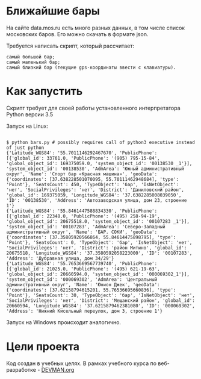 # Ближайшие бары

На сайте data.mos.ru есть много разных данных, в том числе список московских баров. Его можно скачать в формате json.

Требуется написать скрипт, который рассчитает:

    самый большой бар;
    самый маленький бар;
    самый близкий бар (текущие gps-координаты ввести с клавиатуры).


# Как запустить

Скрипт требует для своей работы установленного интерпретатора Python версии 3.5

Запуск на Linux:

```#!bash

$ python bars.py # possibly requires call of python3 executive instead of just python
{'Latitude_WGS84': '55.7011146292467670', 'PublicPhone': [{'global_id': 33761.0, 'PublicPhone': '(905) 795-15-84', 'global_object_id': 169375059.0, 'system_object_id': '00138530 _1'}], 'system_object_id': '00138530', 'AdmArea': 'Южный административный округ', 'Name': 'Спорт бар «Красная машина»', 'geoData': {'coordinates': [37.638228501070095, 55.70111462948684], 'type': 'Point'}, 'SeatsCount': 450, 'TypeObject': 'бар', 'IsNetObject': 'нет', 'SocialPrivileges': 'нет', 'District': 'Даниловский район', 'global_id': 169375059, 'Longitude_WGS84': '37.6382285008039050', 'ID': '00138530', 'Address': 'Автозаводская улица, дом 23, строение 1'}
{'Latitude_WGS84': '55.8461447588834330', 'PublicPhone': [{'global_id': 22348.0, 'PublicPhone': '(495) 258-94-19', 'global_object_id': 20675518.0, 'system_object_id': '00107283 _1'}], 'system_object_id': '00107283', 'AdmArea': 'Северо-Западный административный округ', 'Name': 'БАР. СОКИ', 'geoData': {'coordinates': [37.35805920566864, 55.84614475898795], 'type': 'Point'}, 'SeatsCount': 0, 'TypeObject': 'бар', 'IsNetObject': 'нет', 'SocialPrivileges': 'нет', 'District': 'район Митино', 'global_id': 20675518, 'Longitude_WGS84': '37.3580592058223000', 'ID': '00107283', 'Address': 'Дубравная улица, дом 34/29'}
{'Latitude_WGS84': '55.7653669567739740', 'PublicPhone': [{'global_id': 21025.0, 'PublicPhone': '(495) 621-19-63', 'global_object_id': 20660594.0, 'system_object_id': '000069302_1'}], 'system_object_id': '000069302', 'AdmArea': 'Центральный административный округ', 'Name': 'Юнион Джек', 'geoData': {'coordinates': [37.62158794615201, 55.76536695660836], 'type': 'Point'}, 'SeatsCount': 30, 'TypeObject': 'бар', 'IsNetObject': 'нет', 'SocialPrivileges': 'нет', 'District': 'Мещанский район', 'global_id': 20660594, 'Longitude_WGS84': '37.6215879462381080', 'ID': '000069302', 'Address': 'Нижний Кисельный переулок, дом 3, строение 1'}

```

Запуск на Windows происходит аналогично.

# Цели проекта

Код создан в учебных целях. В рамках учебного курса по веб-разработке - [DEVMAN.org](https://devman.org)
